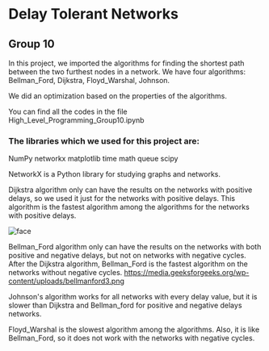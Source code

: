 # Delay Tolerant Networks
## Group 10

In this project, we imported the algorithms for finding the shortest path between the two furthest nodes in a network.
We have four algorithms: Bellman_Ford, Dijkstra, Floyd_Warshal, Johnson.

We did an optimization based on the properties of the algorithms.

You can find all the codes in the file High_Level_Programming_Group10.ipynb

### The libraries which we used for this project are:
NumPy
networkx
matplotlib
time
math
queue
scipy

NetworkX is a Python library for studying graphs and networks.


Dijkstra algorithm only can have the results on the networks with positive delays, so we used it just for the networks with positive delays. This algorithm is the fastest algorithm among the algorithms for the networks with positive delays.

![face](https://upload.wikimedia.org/wikipedia/commons/thumb/5/57/Dijkstra_Animation.gif/220px-Dijkstra_Animation.gif)

Bellman_Ford algorithm only can have the results on the networks with both positive and negative delays, but not on networks with negative cycles. After the Dijkstra algorithm, Bellman_Ford is the fastest algorithm on the networks without negative cycles.
https://media.geeksforgeeks.org/wp-content/uploads/bellmanford3.png

Johnson's algorithm works for all networks with every delay value, but it is slower than Dijkstra and Bellman_ford for positive and negative delays networks.

Floyd_Warshal is the slowest algorithm among the algorithms. Also, it is like Bellman_Ford, so it does not work with the networks with negative cycles.

